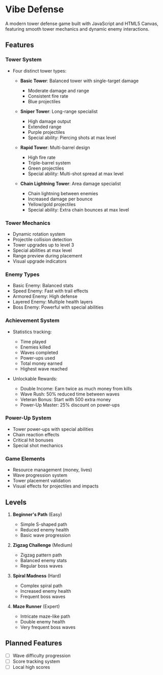 # Vibe Defense

A modern tower defense game built with JavaScript and HTML5 Canvas, featuring smooth tower mechanics and dynamic enemy interactions.

## Features

### Tower System
- Four distinct tower types:
  - **Basic Tower**: Balanced tower with single-target damage
    - Moderate damage and range
    - Consistent fire rate
    - Blue projectiles
  
  - **Sniper Tower**: Long-range specialist
    - High damage output
    - Extended range
    - Purple projectiles
    - Special ability: Piercing shots at max level
  
  - **Rapid Tower**: Multi-barrel design
    - High fire rate
    - Triple-barrel system
    - Green projectiles
    - Special ability: Multi-shot spread at max level
    
  - **Chain Lightning Tower**: Area damage specialist
    - Chain lightning between enemies
    - Increased damage per bounce
    - Yellow/gold projectiles
    - Special ability: Extra chain bounces at max level

### Tower Mechanics
- Dynamic rotation system
- Projectile collision detection
- Tower upgrades up to level 3
- Special abilities at max level
- Range preview during placement
- Visual upgrade indicators

### Enemy Types
- Basic Enemy: Balanced stats
- Speed Enemy: Fast with trail effects
- Armored Enemy: High defense
- Layered Enemy: Multiple health layers
- Boss Enemy: Powerful with special abilities

### Achievement System
- Statistics tracking:
  - Time played
  - Enemies killed
  - Waves completed
  - Power-ups used
  - Total money earned
  - Highest wave reached

- Unlockable Rewards:
  - Double Income: Earn twice as much money from kills
  - Wave Rush: 50% reduced time between waves
  - Veteran Bonus: Start with 500 extra money
  - Power-Up Master: 25% discount on power-ups

### Power-Up System
- Tower power-ups with special abilities
- Chain reaction effects
- Critical hit bonuses
- Special shot mechanics

### Game Elements
- Resource management (money, lives)
- Wave progression system
- Tower placement validation
- Visual effects for projectiles and impacts

## Levels
1. **Beginner's Path** (Easy)
   - Simple S-shaped path
   - Reduced enemy health
   - Basic wave progression

2. **Zigzag Challenge** (Medium)
   - Zigzag pattern path
   - Balanced enemy stats
   - Regular boss waves

3. **Spiral Madness** (Hard)
   - Complex spiral path
   - Increased enemy health
   - Frequent boss waves

4. **Maze Runner** (Expert)
   - Intricate maze-like path
   - Double enemy health
   - Very frequent boss waves

## Planned Features
- [ ] Wave difficulty progression
- [ ] Score tracking system
- [ ] Local high scores 